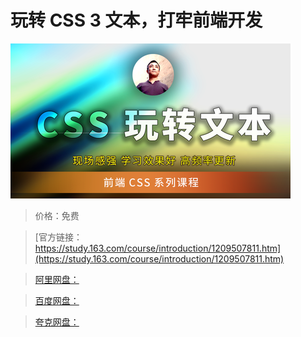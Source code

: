 # 玩转 CSS 3 文本，打牢前端开发

![img](../../../assets/study163/free/174a8aa872b04ba79eb48e0b219ae811.png)

> 价格：免费

> [官方链接：https://study.163.com/course/introduction/1209507811.htm](https://study.163.com/course/introduction/1209507811.htm)

> [阿里网盘：]()

> [百度网盘：]()

> [夸克网盘：]()
